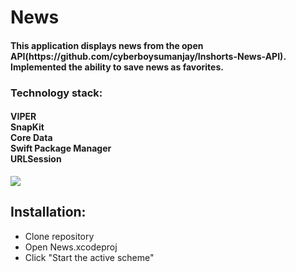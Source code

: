 # News
<h4>
This application displays news from the open API(https://github.com/cyberboysumanjay/Inshorts-News-API).<br> Implemented the ability to save news as favorites.
</h4>
<h3>
Technology stack:
</h3>
<h4>
VIPER<br>SnapKit<br>Core Data<br>Swift Package Manager<br>URLSession
</h4>


![](https://github.com/Aleksandr9090/News/blob/main/videoForGIT.gif)


## Installation:
- Clone repository
- Open News.xcodeproj 
- Click "Start the active scheme"

